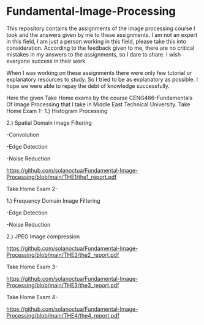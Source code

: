 # Fundamental-Image-Processing
This repository contains the assignments of the image processing course I took and the answers given by me to these assignments. I am not an expert in this field, I am just a person working in this field, please take this into consideration. According to the feedback given to me, there are no critical mistakes in my answers to the assignments, so I dare to share. I wish everyone success in their work.

When I was working on these assignments there were only few tutorial or explanatory resources to study. So I tried to be as explanatory as possible. I hope we were able to repay the debt of knowledge successfully.

Here the given Take Home exams by the course CENG466-Fundamentals Of Image Processing that I take in Middle East Technical University.
Take Home Exam 1-
1.) Histogram Processing

2.) Spatial Domain Image Filtering

-Convolution

-Edge Detection

-Noise Reduction

https://github.com/solanoctua/Fundamental-Image-Processing/blob/main/THE1/the1_report.pdf 

Take Home Exam 2-

1.) Frequency Domain Image Filtering

-Edge Detection

-Noise Reduction

2.) JPEG Image compression

https://github.com/solanoctua/Fundamental-Image-Processing/blob/main/THE2/the2_report.pdf 

Take Home Exam 3-

https://github.com/solanoctua/Fundamental-Image-Processing/blob/main/THE3/the3_report.pdf 

Take Home Exam 4-

https://github.com/solanoctua/Fundamental-Image-Processing/blob/main/THE4/the4_report.pdf 
